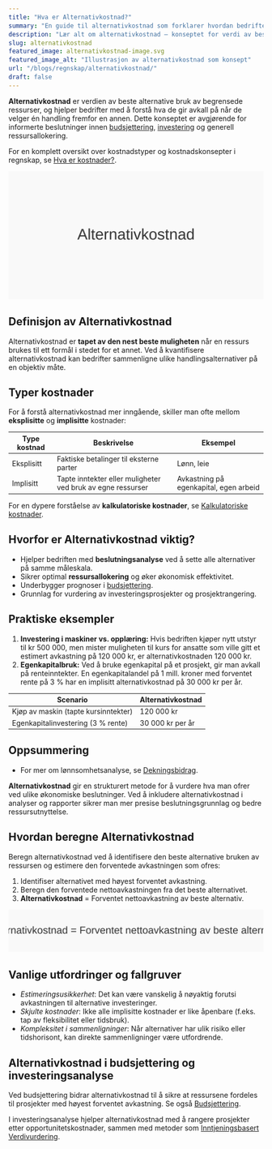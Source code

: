 ```yaml
---
title: "Hva er Alternativkostnad?"
summary: "En guide til alternativkostnad som forklarer hvordan bedrifter måler og bruker alternativkostnad i beslutningsprosesser og regnskapsanalyse."
description: "Lær alt om alternativkostnad – konseptet for verdi av beste alternative bruk av ressurser. Praktiske eksempler, beregninger og betydning for norske bedrifter."
slug: alternativkostnad
featured_image: alternativkostnad-image.svg
featured_image_alt: "Illustrasjon av alternativkostnad som konsept"
url: "/blogs/regnskap/alternativkostnad/"
draft: false
---
```


**Alternativkostnad** er verdien av beste alternative bruk av begrensede ressurser, og hjelper bedrifter med å forstå hva de gir avkall på når de velger én handling fremfor en annen. Dette konseptet er avgjørende for informerte beslutninger innen [budsjettering](/blogs/regnskap/hva-er-budsjettering "Hva er Budsjettering? Komplett Guide til Budsjettplanlegging"), [investering](/blogs/regnskap/hva-er-investere "Hva er å Investere? Komplett Guide til Investeringer i Regnskap") og generell ressursallokering.

For en komplett oversikt over kostnadstyper og kostnadskonsepter i regnskap, se [Hva er kostnader?](/blogs/regnskap/hva-er-kostnader "Hva er Kostnader i Regnskap? Komplett Guide til Kostnadstyper og Regnskapsføring").

![Illustrasjon som viser konseptet alternativkostnad](alternativkostnad-image.svg)

## Definisjon av Alternativkostnad

Alternativkostnad er **tapet av den nest beste muligheten** når en ressurs brukes til ett formål i stedet for et annet. Ved å kvantifisere alternativkostnad kan bedrifter sammenligne ulike handlingsalternativer på en objektiv måte.

## Typer kostnader

For å forstå alternativkostnad mer inngående, skiller man ofte mellom **eksplisitte** og **implisitte** kostnader:

| Type kostnad    | Beskrivelse                                        | Eksempel                                       |
| --------------- | -------------------------------------------------- | ---------------------------------------------- |
| Eksplisitt      | Faktiske betalinger til eksterne parter            | Lønn, leie                                     |
| Implisitt       | Tapte inntekter eller muligheter ved bruk av egne ressurser | Avkastning på egenkapital, egen arbeid |

For en dypere forståelse av **kalkulatoriske kostnader**, se [Kalkulatoriske kostnader](/blogs/regnskap/kalkulatoriske-kostnader "Hva er Kalkulatoriske kostnader? Guide til kalkulatoriske kostnader og Regnskapsanalyse").

## Hvorfor er Alternativkostnad viktig?

- Hjelper bedriften med **beslutningsanalyse** ved å sette alle alternativer på samme måleskala.
- Sikrer optimal **ressursallokering** og øker økonomisk effektivitet.
- Underbygger prognoser i [budsjettering](/blogs/regnskap/hva-er-budsjettering "Hva er Budsjettering? Komplett Guide til Budsjettplanlegging").
- Grunnlag for vurdering av investeringsprosjekter og prosjektrangering.

## Praktiske eksempler

1. **Investering i maskiner vs. opplæring:** Hvis bedriften kjøper nytt utstyr til kr 500 000, men mister muligheten til kurs for ansatte som ville gitt et estimert avkastning på 120 000 kr, er alternativkostnaden 120 000 kr.
2. **Egenkapitalbruk:** Ved å bruke egenkapital på et prosjekt, gir man avkall på renteinntekter. En egenkapitalandel på 1 mill. kroner med forventet rente på 3 % har en implisitt alternativkostnad på 30 000 kr per år.

| Scenario                                   | Alternativkostnad       |
| ------------------------------------------- | ----------------------- |
| Kjøp av maskin (tapte kursinntekter)        | 120 000 kr              |
| Egenkapitalinvestering (3 % rente)         | 30 000 kr per år        |

## Oppsummering

* For mer om lønnsomhetsanalyse, se [Dekningsbidrag](/blogs/regnskap/hva-er-dekningsbidrag "Hva er Dekningsbidrag? Komplett Guide til Beregning og Analyse").

**Alternativkostnad** gir en strukturert metode for å vurdere hva man ofrer ved ulike økonomiske beslutninger. Ved å inkludere alternativkostnad i analyser og rapporter sikrer man mer presise beslutningsgrunnlag og bedre ressursutnyttelse.

## Hvordan beregne Alternativkostnad

Beregn alternativkostnad ved å identifisere den beste alternative bruken av ressursen og estimere den forventede avkastningen som ofres:

1. Identifiser alternativet med høyest forventet avkastning.
2. Beregn den forventede nettoavkastningen fra det beste alternativet.
3. **Alternativkostnad** = Forventet nettoavkastning av beste alternativ.

![Formel for beregning av alternativkostnad](beregning-alternativkostnad.svg)

## Vanlige utfordringer og fallgruver

- *Estimeringsusikkerhet*: Det kan være vanskelig å nøyaktig forutsi avkastningen til alternative investeringer.
- *Skjulte kostnader*: Ikke alle implisitte kostnader er like åpenbare (f.eks. tap av fleksibilitet eller tidsbruk).
- *Kompleksitet i sammenligninger*: Når alternativer har ulik risiko eller tidshorisont, kan direkte sammenligninger være utfordrende.

## Alternativkostnad i budsjettering og investeringsanalyse

Ved budsjettering bidrar alternativkostnad til å sikre at ressursene fordeles til prosjekter med høyest forventet avkastning. Se også [Budsjettering](/blogs/regnskap/hva-er-budsjettering "Hva er Budsjettering? Komplett Guide til Budsjettplanlegging").

I investeringsanalyse hjelper alternativkostnad med å rangere prosjekter etter opportunitetskostnader, sammen med metoder som [Inntjeningsbasert Verdivurdering](/blogs/regnskap/hva-er-inntjeningsbasert-verdivurdering "Hva er Inntjeningsbasert Verdivurdering? Komplett Guide til Verdsettelsesmetoder").
